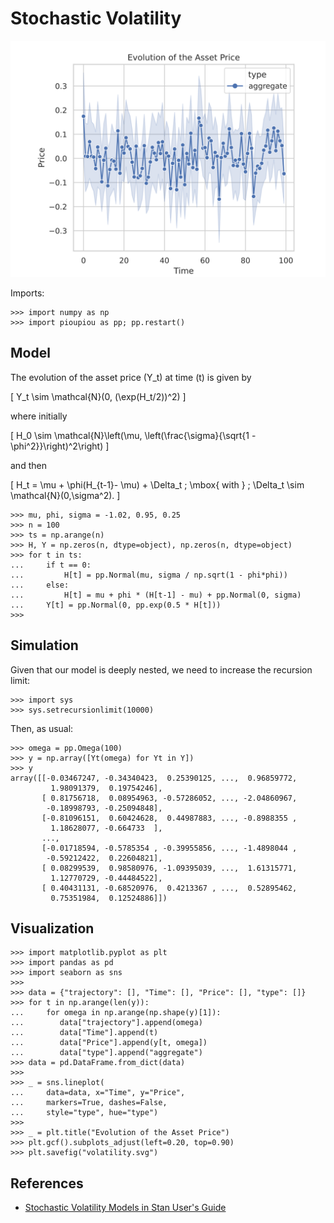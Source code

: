 Stochastic Volatility
================================================================================

![Stochastic volatility](images/volatility.svg)


Imports:


    >>> import numpy as np
    >>> import pioupiou as pp; pp.restart()


Model
--------------------------------------------------------------------------------

The evolution of the asset price \(Y_t\) at time \(t\) is given by

\[
    Y_t \sim \mathcal{N}(0, (\exp(H_t/2))^2)
\]

where initially

\[
    H_0 \sim \mathcal{N}\left(\mu, \left(\frac{\sigma}{\sqrt{1 - \phi^2}}\right)^2\right)
\]

and then

\[
    H_t = \mu  + \phi(H_{t-1}- \mu) + \Delta_t \; \mbox{ with } \; \Delta_t \sim \mathcal{N}(0,\sigma^2).
\]


    >>> mu, phi, sigma = -1.02, 0.95, 0.25
    >>> n = 100
    >>> ts = np.arange(n)
    >>> H, Y = np.zeros(n, dtype=object), np.zeros(n, dtype=object)
    >>> for t in ts:
    ...     if t == 0:
    ...         H[t] = pp.Normal(mu, sigma / np.sqrt(1 - phi*phi))
    ...     else:
    ...         H[t] = mu + phi * (H[t-1] - mu) + pp.Normal(0, sigma)
    ...     Y[t] = pp.Normal(0, pp.exp(0.5 * H[t]))
    >>> 


Simulation
--------------------------------------------------------------------------------

Given that our model is deeply nested, we need to increase the recursion limit:


    >>> import sys
    >>> sys.setrecursionlimit(10000)


Then, as usual:


    >>> omega = pp.Omega(100)
    >>> y = np.array([Yt(omega) for Yt in Y])
    >>> y
    array([[-0.03467247, -0.34340423,  0.25390125, ...,  0.96859772,
             1.98091379,  0.19754246],
           [ 0.81756718,  0.08954963, -0.57286052, ..., -2.04860967,
            -0.18998793, -0.25094848],
           [-0.81096151,  0.60424628,  0.44987883, ..., -0.8988355 ,
             1.18628077, -0.664733  ],
           ...,
           [-0.01718594, -0.5785354 , -0.39955856, ..., -1.4898044 ,
            -0.59212422,  0.22604821],
           [ 0.08299539,  0.98580976, -1.09395039, ...,  1.61315771,
             1.12770729, -0.44484522],
           [ 0.40431131, -0.68520976,  0.4213367 , ...,  0.52895462,
             0.75351984,  0.12524886]])


Visualization
--------------------------------------------------------------------------------


    >>> import matplotlib.pyplot as plt
    >>> import pandas as pd
    >>> import seaborn as sns
    >>> 
    >>> data = {"trajectory": [], "Time": [], "Price": [], "type": []}
    >>> for t in np.arange(len(y)):
    ...     for omega in np.arange(np.shape(y)[1]):
    ...        data["trajectory"].append(omega)
    ...        data["Time"].append(t)
    ...        data["Price"].append(y[t, omega])
    ...        data["type"].append("aggregate")
    >>> data = pd.DataFrame.from_dict(data)
    >>> 
    >>> _ = sns.lineplot(
    ...     data=data, x="Time", y="Price", 
    ...     markers=True, dashes=False,
    ...     style="type", hue="type")
    >>> 
    >>> _ = plt.title("Evolution of the Asset Price")
    >>> plt.gcf().subplots_adjust(left=0.20, top=0.90)
    >>> plt.savefig("volatility.svg")




References
--------------------------------------------------------------------------------

  - [Stochastic Volatility Models in Stan User's Guide](https://mc-stan.org/docs/2_21/stan-users-guide/stochastic-volatility-models.html)